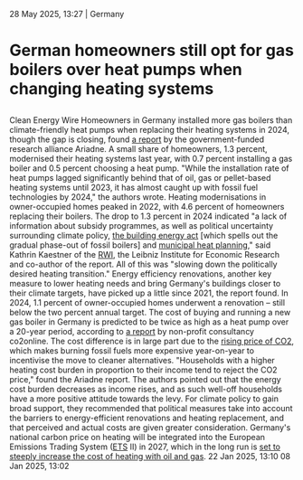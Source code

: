28 May 2025, 13:27
| 
Germany
# German homeowners still opt for gas boilers over heat pumps when changing heating systems
## 
Clean Energy Wire
Homeowners in Germany installed more gas boilers than climate-friendly heat pumps when replacing their heating systems in 2024, though the gap is closing, found [a report](https://ariadneprojekt.de/pressemitteilung/ariadne-waerme-und-wohnen-panel-waermepumpen-bei-austausch-von-heizungen-immer-noch-knapp-hinter-fossilen-technologien/) by the government-funded research alliance Ariadne. A small share of homeowners, 1.3 percent, modernised their heating systems last year, with 0.7 percent installing a gas boiler and 0.5 percent choosing a heat pump. "While the installation rate of heat pumps lagged significantly behind that of oil, gas or pellet-based heating systems until 2023, it has almost caught up with fossil fuel technologies by 2024," the authors wrote.
Heating modernisations in owner-occupied homes peaked in 2022, with 4.6 percent of homeowners replacing their boilers. The drop to 1.3 percent in 2024 indicated "a lack of information about subsidy programmes, as well as political uncertainty surrounding climate policy, [the building energy act](https://www.cleanenergywire.org/factsheets/qa-germany-debates-phaseout-fossil-fuel-heating-systems) [which spells out the gradual phase-out of fossil boilers] and [municipal heat planning](https://www.cleanenergywire.org/news/germanys-municipalities-make-good-progress-heat-planning-industry)," said Kathrin Kaestner of the [RWI](https://www.cleanenergywire.org/experts/rwi-leibniz-institute-economic-research), the Leibniz Institute for Economic Research and co-author of the report. All of this was "slowing down the politically desired heating transition."
Energy efficiency renovations, another key measure to lower heating needs and bring Germany's buildings closer to their climate targets, have picked up a little since 2021, the report found. In 2024, 1.1 percent of owner-occupied homes underwent a renovation – still below the two percent annual target.
The cost of buying and running a new gas boiler in Germany is predicted to be twice as high as a heat pump over a 20-year period, according to [a report](https://www.cleanenergywire.org/news/new-gas-boilers-germany-more-expensive-heat-pumps-long-run-report) by non-profit consultancy co2online. The cost difference is in large part due to the [rising](https://www.cleanenergywire.org/factsheets/germanys-planned-carbon-pricing-system-transport-and-buildings)[ price of](https://www.cleanenergywire.org/factsheets/germanys-planned-carbon-pricing-system-transport-and-buildings)[ CO2](https://www.cleanenergywire.org/factsheets/germanys-planned-carbon-pricing-system-transport-and-buildings), which makes burning fossil fuels more expensive year-on-year to incentivise the move to cleaner alternatives.
"Households with a higher heating cost burden in proportion to their income tend to reject the CO2 price," found the Ariadne report. The authors pointed out that the energy cost burden decreases as income rises, and as such well-off households have a more positive attitude towards the levy. For climate policy to gain broad support, they recommended that political measures take into account the barriers to energy-efficient renovations and heating replacement, and that perceived and actual costs are given greater consideration.
Germany's national carbon price on heating will be integrated into the European Emissions Trading System ([ETS](https://www.cleanenergywire.org/glossary/letter_e#ets) II) in 2027, which in the long run is [set to steeply ](https://www.cleanenergywire.org/news/germany-must-anticipate-fuel-price-jump-2027-eu-emissions-trading-think-tank)[increase](https://www.cleanenergywire.org/news/germany-must-anticipate-fuel-price-jump-2027-eu-emissions-trading-think-tank)[ the cost of heating with oil and gas](https://www.cleanenergywire.org/news/germany-must-anticipate-fuel-price-jump-2027-eu-emissions-trading-think-tank).
22 Jan 2025, 13:10
08 Jan 2025, 13:02